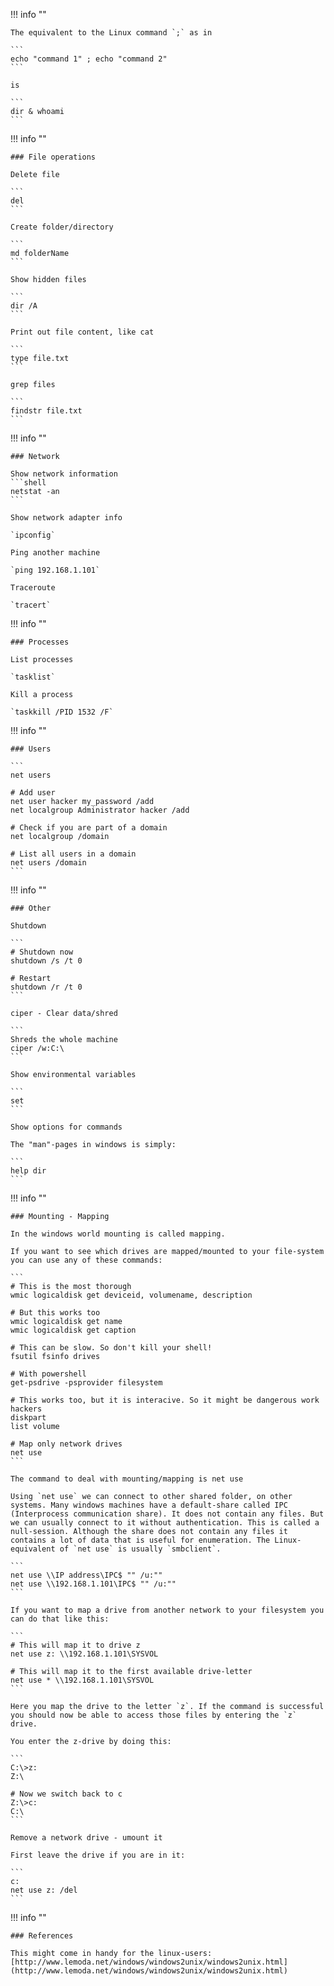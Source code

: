 !!! info ""

    The equivalent to the Linux command `;` as in

    ```
    echo "command 1" ; echo "command 2"
    ```

    is

    ```
    dir & whoami
    ```

!!! info ""

    ### File operations

    Delete file

    ```
    del
    ```

    Create folder/directory

    ```
    md folderName
    ```

    Show hidden files

    ```
    dir /A
    ```

    Print out file content, like cat

    ```
    type file.txt
    ```

    grep files

    ```
    findstr file.txt
    ```

!!! info ""

    ### Network

    Show network information
    ```shell
    netstat -an
    ```

    Show network adapter info

    `ipconfig`

    Ping another machine

    `ping 192.168.1.101`

    Traceroute

    `tracert`

!!! info ""

    ### Processes

    List processes

    `tasklist`

    Kill a process

    `taskkill /PID 1532 /F`

!!! info ""

    ### Users

    ```
    net users

    # Add user
    net user hacker my_password /add
    net localgroup Administrator hacker /add

    # Check if you are part of a domain
    net localgroup /domain

    # List all users in a domain
    net users /domain
    ```

!!! info ""

    ### Other

    Shutdown

    ```
    # Shutdown now
    shutdown /s /t 0

    # Restart
    shutdown /r /t 0
    ```

    ciper - Clear data/shred

    ```
    Shreds the whole machine
    ciper /w:C:\
    ```

    Show environmental variables

    ```
    set
    ```

    Show options for commands

    The "man"-pages in windows is simply:

    ```
    help dir
    ```

!!! info ""

    ### Mounting - Mapping

    In the windows world mounting is called mapping.

    If you want to see which drives are mapped/mounted to your file-system you can use any of these commands:

    ```
    # This is the most thorough
    wmic logicaldisk get deviceid, volumename, description

    # But this works too
    wmic logicaldisk get name
    wmic logicaldisk get caption

    # This can be slow. So don't kill your shell!
    fsutil fsinfo drives

    # With powershell
    get-psdrive -psprovider filesystem

    # This works too, but it is interacive. So it might be dangerous work hackers
    diskpart
    list volume

    # Map only network drives
    net use
    ```

    The command to deal with mounting/mapping is net use

    Using `net use` we can connect to other shared folder, on other systems. Many windows machines have a default-share called IPC (Interprocess communication share). It does not contain any files. But we can usually connect to it without authentication. This is called a null-session. Although the share does not contain any files it contains a lot of data that is useful for enumeration. The Linux-equivalent of `net use` is usually `smbclient`.

    ```
    net use \\IP address\IPC$ "" /u:""
    net use \\192.168.1.101\IPC$ "" /u:""
    ```

    If you want to map a drive from another network to your filesystem you can do that like this:

    ```
    # This will map it to drive z
    net use z: \\192.168.1.101\SYSVOL

    # This will map it to the first available drive-letter
    net use * \\192.168.1.101\SYSVOL
    ```

    Here you map the drive to the letter `z`. If the command is successful you should now be able to access those files by entering the `z` drive.

    You enter the z-drive by doing this:

    ```
    C:\>z:
    Z:\

    # Now we switch back to c
    Z:\>c:
    C:\
    ```

    Remove a network drive - umount it

    First leave the drive if you are in it:

    ```
    c:
    net use z: /del
    ```

!!! info ""

    ### References

    This might come in handy for the linux-users: [http://www.lemoda.net/windows/windows2unix/windows2unix.html](http://www.lemoda.net/windows/windows2unix/windows2unix.html)